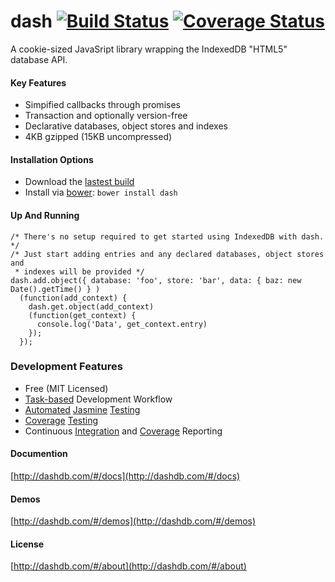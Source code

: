 # dash [![Build Status](https://travis-ci.org/buley/dash.png?branch=master)](https://travis-ci.org/buley/dash.svg) [![Coverage Status](https://coveralls.io/repos/buley/dash/badge.png?branch=master)](https://coveralls.io/r/buley/dash?branch=master)

A cookie-sized JavaSript library wrapping the IndexedDB "HTML5" database API.

#### Key Features
* Simpified callbacks through promises
* Transaction and optionally version-free 
* Declarative databases, object stores and indexes
* 4KB gzipped (15KB uncompressed)

#### Installation Options

* Download the [lastest build](https://raw.github.com/buley/dash/master/lib/dash.js)
* Install via [bower](https://github.com/bower/bower): `bower install dash`

#### Up And Running

	/* There's no setup required to get started using IndexedDB with dash. */
	/* Just start adding entries and any declared databases, object stores and 
	 * indexes will be provided */
	dash.add.object({ database: 'foo', store: 'bar', data: { baz: new Date().getTime() } )
	  (function(add_context) {
	    dash.get.object(add_context)
	    (function(get_context) {
	      console.log('Data', get_context.entry)
	    });
	  });

### Development Features

* Free (MIT Licensed)
* [Task-based](http://gruntjs.com/) Development Workflow
* [Automated](https://github.com/karma-runner/karma) [Jasmine](http://pivotal.github.io/jasmine/) [Testing](https://github.com/karma-runner/karma-jasmine) 
* [Coverage](https://github.com/gotwarlost/istanbul) [Testing](https://github.com/karma-runner/karma-coverage)
* Continuous [Integration](http://travis-ci.org/buley/dash) and [Coverage](https://github.com/cainus/node-coveralls) Reporting

#### Documention

[http://dashdb.com/#/docs](http://dashdb.com/#/docs)

#### Demos

[http://dashdb.com/#/demos](http://dashdb.com/#/demos)

#### License

[http://dashdb.com/#/about](http://dashdb.com/#/about)
